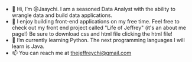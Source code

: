 - 👋 Hi, I’m @Jaaychi. I am a seasoned Data Analyst with the ability to wrangle data and build data applications.
- 👀 I enjoy building front-end applications on my free time. Feel free to check out my front end project called "Life of Jeffrey" (it's an about me page!) Be sure to download css and html file clicking the html file!
- 🌱 I’m currently learning Python. The next programming languages I will learn is Java.  
- 📫 You can reach me at thejeffreychi@gmail.com

<!---
Jaaychi/Jaaychi is a ✨ special ✨ repository because its `README.md` (this file) appears on your GitHub profile.
You can click the Preview link to take a look at your changes.
--->
